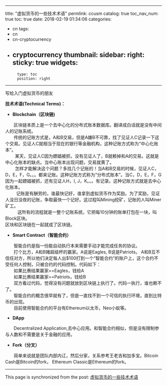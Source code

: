 
---
title: "虚拟货币的一些技术术语"
permlink: ccusm
catalog: true
toc_nav_num: true
toc: true
date: 2018-02-19 01:34:06
categories:
- cn
tags:
- cn
- cn-cryptocurrency
- cryptocurrency
thumbnail: 
sidebar:
    right:
        sticky: true
widgets:
    -
        type: toc
        position: right
---


<html>
<p>写给入门虚拟货币的朋友&nbsp;</p>
<p><strong>技术术语(Technical Terms)：</strong></p>
<ul>
  <li><strong>Blockchain（区块链)</strong></li>
</ul>
<p>&nbsp; &nbsp;&nbsp; &nbsp; 区块链本质上是一个去中心化的分布式账本数据库。翻译成白话就是没有中间人的记账系统。<br>
&nbsp; &nbsp;&nbsp; &nbsp; 传统的记账方式是，A和B交易，但是A嫌B不可靠，找了见证人C记录一下这个交易。见证人C就相当于现在的银行等金融机构，这种记账方式称为“中心化账本”。<br>
&nbsp; &nbsp;&nbsp; &nbsp;&nbsp;&nbsp;某天，见证人C因为嫖娼被抓，没有见证人了，B就赖掉和A的交易。这就是中心化账本的缺点。当中心账本出现问题，交易就黄了。<br>
&nbsp; &nbsp;&nbsp; &nbsp;&nbsp;&nbsp;怎样才能解决这个问题？多找几个记账的！当A和B交易的时候，见证人C，D，E，F，G。。。都来记账。这种记账方式称为“分布式账本”。当C，D，E，F，G因为一起嫖娼被抓，还有见证人H，I, J，K。。。有记录。这种记账方式就是去中心化账本。<br>
&nbsp; &nbsp;&nbsp; &nbsp;&nbsp; &nbsp;记账是有酬劳的，谁最快记好，谁拿到虚拟货币作为奖励。为了奖励，见证人没日没夜的记账，争取最快一个记好。这过程叫Mining挖矿，记账的人叫Miner矿工。<br>
&nbsp; &nbsp;&nbsp; &nbsp;&nbsp; &nbsp; 这所有的流程就是一整个记账系统，它把每10分钟的账单打包在一块，叫Block区块。<br>
区块和区块链在一起就成了区块链。<br>
</p>
<ul>
  <li><strong>Smart Contract（智能合约）</strong></li>
</ul>
<p>&nbsp; &nbsp;&nbsp; &nbsp; 智能合约是指一份能自动执行本来需要手动才能完成任务的协议。<br>
&nbsp; &nbsp;&nbsp; &nbsp; 打个比方，A和B赌超级杯的赢家。A说是Eagles, B说是Patriots。 A和B互不信任对方，所以他们决定每人出$100打到一个“智能合约”的账户上，这个合约不受任何人控制，只被合约的代码控制。代码如下：<br>
&nbsp; &nbsp;&nbsp; &nbsp; 如果比赛结果赢家==Eagles，钱给A<br>
&nbsp; &nbsp;&nbsp; &nbsp; 如果比赛结果赢家==Patriots，钱给B<br>
&nbsp; &nbsp;&nbsp; &nbsp; 双方看过代码，觉得没有问题就放到区块链上执行了。代码一执行，谁也赖不了。<br>
&nbsp; &nbsp;&nbsp; &nbsp; 智能合约的概念很早就有了，但是一直找不到一个可信的执行环境，直到比特币的出现。<br>
&nbsp; &nbsp;&nbsp; &nbsp; 目前使用智能合约的平台有Ethereum以太币，Neo小蚁等。<br>
</p>
<ul>
  <li><strong>DApp</strong></li>
</ul>
<p>&nbsp; &nbsp;&nbsp; &nbsp; Decentralized Application,去中心应用。和智能合约相似，但是没有限制参与人数和不需要是关于金融的应用。</p>
<ul>
  <li><strong>Fork（分叉）</strong></li>
</ul>
<p>&nbsp; &nbsp;&nbsp; &nbsp; 简单来说就是团队内部内讧，然后分家，关系参考王老吉和加多宝。Bitcoin Cash是Bitcoin的fork， Ethereum Classic是Ethereum的fork。</p>
</html>

- - -

This page is synchronized from the post: [虚拟货币的一些技术术语](https://steemit.com/@ericet/ccusm)
